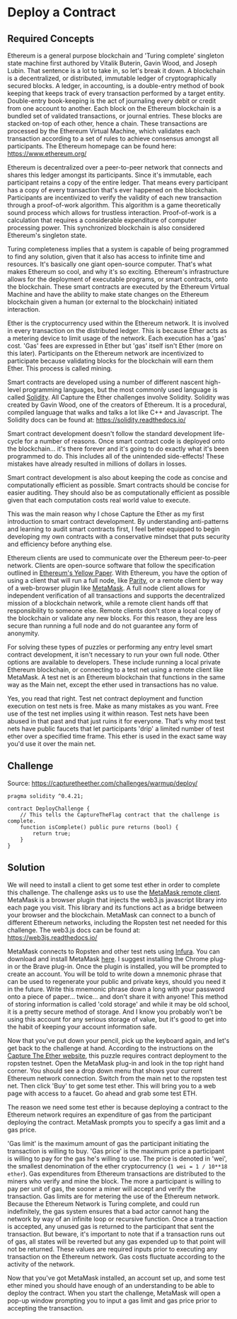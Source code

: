 # Deploy a Contract

## Required Concepts

Ethereum is a general purpose blockchain and 'Turing complete' singleton state machine first authored by Vitalik Buterin, Gavin Wood, and Joseph Lubin. That sentence is a lot to take in, so let's break it down. A blockchain is a decentralized, or distributed, immutable ledger of cryptographically secured blocks. A ledger, in accounting, is a double-entry method of book keeping that keeps track of every transaction performed by a target entity. Double-entry book-keeping is the act of journaling every debit or credit from one account to another. Each block on the Ethereum blockchain is a bundled set of validated transactions, or journal entries. These blocks are stacked on-top of each other, hence a chain. These transactions are processed by the Ethereum Virtual Machine, which validates each transaction according to a set of rules to achieve consensus amongst all participants. The Ethereum homepage can be found here: https://www.ethereum.org/

Ethereum is decentralized over a peer-to-peer network that connects and shares this ledger amongst its participants. Since it's immutable, each participant retains a copy of the entire ledger. That means every participant has a copy of every transaction that's ever happened on the blockchain. Participants are incentivized to verify the validity of each new transaction through a proof-of-work algorithm. This algorithm is a game theoretically sound process which allows for trustless interaction. Proof-of-work is a calculation that requires a considerable expenditure of computer processing power. This synchronized blockchain is also considered Ethereum's singleton state.

Turing completeness implies that a system is capable of being programmed to find any solution, given that it also has access to infinite time and resources. It's basically one giant open-source computer. That's what makes Ethereum so cool, and why it's so exciting. Ethereum's infrastructure allows for the deployment of executable programs, or smart contracts, onto the blockchain. These smart contracts are executed by the Ethereum Virtual Machine and have the ability to make state changes on the Ethereum blockchain given a human (or external to the blockchain) initiated interaction.

Ether is the cryptocurrency used within the Ethereum network. It is involved in every transaction on the distributed ledger. This is because Ether acts as a metering device to limit usage of the network. Each execution has a 'gas' cost. 'Gas' fees are expressed in Ether but 'gas' itself isn't Ether (more on this later). Participants on the Ethereum network are incentivized to participate because validating blocks for the blockchain will earn them Ether. This process is called mining.

Smart contracts are developed using a number of different nascent high-level programming languages, but the most commonly used language is called [Solidity](https://github.com/ethereum/solidity). All Capture the Ether challenges involve Solidity. Solidity was created by Gavin Wood, one of the creators of Ethereum. It is a procedural, compiled language that walks and talks a lot like C++ and Javascript. The Solidity docs can be found at: https://solidity.readthedocs.io/

Smart contract development doesn't follow the standard development life-cycle for a number of reasons. Once smart contract code is deployed onto the blockchain... it's there forever and it's going to do exactly what it's been programmed to do. This includes all of the unintended side-effects! These mistakes have already resulted in millions of dollars in losses.

Smart contract development is also about keeping the code as concise and computationally efficient as possible. Smart contracts should be concise for easier auditing. They should also be as computationally efficient as possible given that each computation costs real world value to execute.

This was the main reason why I chose Capture the Ether as my first introduction to smart contract development. By understanding anti-patterns and learning to audit smart contracts first, I feel better equipped to begin developing my own contracts with a conservative mindset that puts security and efficiency before anything else.

Ethereum clients are used to communicate over the Ethereum peer-to-peer network. Clients are open-source software that follow the specification outlined in [Ethereum's Yellow Paper](https://ethereum.github.io/yellowpaper/paper.pdf). With Ethereum, you have the option of using a client that will run a full node, like [Parity](https://paritytech.io/), or a remote client by way of a web-browser plugin like [MetaMask](https://metamask.io/). A full node client allows for independent verification of all transactions and supports the decentralized mission of a blockchain network, while a remote client hands off that responsibility to someone else. Remote clients don't store a local copy of the blockchain or validate any new blocks. For this reason, they are less secure than running a full node and do not guarantee any form of anonymity.

For solving these types of puzzles or performing any entry level smart contract development, it isn't necessary to run your own full node. Other options are available to developers. These include running a local private Ethereum blockchain, or connecting to a test net using a remote client like MetaMask. A test net is an Ethereum blockchain that functions in the same way as the Main net, except the ether used in transactions has no value.

Yes, you read that right. Test net contract deployment and function execution on test nets is free. Make as many mistakes as you want. Free use of the test net implies using it within reason. Test nets have been abused in that past and that just ruins it for everyone. That's why most test nets have public faucets that let participants 'drip' a limited number of test ether over a specified time frame. This ether is used in the exact same way you'd use it over the main net.

## Challenge

Source: https://capturetheether.com/challenges/warmup/deploy/
```
pragma solidity ^0.4.21;

contract DeployChallenge {
    // This tells the CaptureTheFlag contract that the challenge is complete.
    function isComplete() public pure returns (bool) {
        return true;
    }
}
```

## Solution

We will need to install a client to get some test ether in order to complete this challenge. The challenge asks us to use the [MetaMask remote client](https://metamask.io/). MetaMask is a browser plugin that injects the web3.js javascript library into each page you visit. This library and its functions act as a bridge between your browser and the blockchain. MetaMask can connect to a bunch of different Ethereum networks, including the Ropsten test net needed for this challenge.
The web3.js docs can be found at: https://web3js.readthedocs.io/

MetaMask connects to Ropsten and other test nets using [Infura](https://infura.io/). You can download and install MetaMask [here](https://metamask.io/). I suggest installing the Chrome plug-in or the Brave plug-in. Once the plugin is installed, you will be prompted to create an account. You will be told to write down a mnemonic phrase that can be used to regenerate your public and private keys, should you need it in the future. Write this mnemonic phrase down a long with your password onto a piece of paper... twice... and don't share it with anyone! This method of storing information is called 'cold storage' and while it may be old school, it is a pretty secure method of storage. And I know you probably won't be using this account for any serious storage of value, but it's good to get into the habit of keeping your account information safe.

Now that you've put down your pencil, pick up the keyboard again, and let's get back to the challenge at hand. According to the instructions on the [Capture The Ether website](https://capturetheether.com/challenges/warmup/deploy/), this puzzle requires contract deployment to the ropsten testnet.
Open the MetaMask plug-in and look in the top right hand corner. You should see a drop down menu that shows your current Ethereum network connection. Switch from the main net to the ropsten test net. Then click 'Buy' to get some test ether. This will bring you to a web page with access to a faucet. Go ahead and grab some test ETH.

The reason we need some test ether is because deploying a contract to the Ethereum network requires an expenditure of gas from the participant deploying the contract. MetaMask prompts you to specify a gas limit and a gas price.

'Gas limit' is the maximum amount of gas the participant initiating the transaction is willing to buy. 'Gas price' is the maximum price a participant is willing to pay for the gas he's willing to use. The price is denoted in 'wei', the smallest denomination of the ether cryptocurrency (```1 wei = 1 / 10**18 ether```). Gas expenditures from Ethereum transactions are distributed to the miners who verify and mine the block. The more a participant is willing to pay per unit of gas, the sooner a miner will accept and verify the transaction. Gas limits are for metering the use of the Ethereum network. Because the Ethereum Network is Turing complete, and could run indefinitely, the gas system ensures that a bad actor cannot hang the network by way of an infinite loop or recursive function. Once a transaction is accepted, any unused gas is returned to the participant that sent the transaction. But beware, it's important to note that if a transaction runs out of gas, all states will be reverted but any gas expended up to that point will not be returned. These values are required inputs prior to executing any transaction on the Ethereum network. Gas costs fluctuate according to the activity of the network.

Now that you've got MetaMask installed, an account set up, and some test ether mined you should have enough of an understanding to be able to deploy the contract. When you start the challenge, MetaMask will open a pop-up window prompting you to input a gas limit and gas price prior to accepting the transaction.
